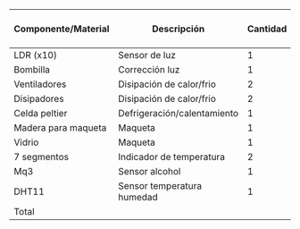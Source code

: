 
| Componente/Material | Descripción                 | Cantidad | Precio x Unidad | Precio Total |
| ------------------- | --------------------------- | -------- | --------------- | ------------ |
| LDR (x10)           | Sensor de luz               | 1        | 424,9           | 4.249        |
| Bombilla            | Corrección luz              | 1        | 5000            | 5000         |
| Ventiladores        | Disipación de calor/frio    | 2        | 4500            | 9000         |
| Disipadores         | Disipación de calor/frio    | 2        | 13000           | 26000        |
| Celda peltier       | Defrigeración/calentamiento | 1        | 7.718           | 7.718        |
| Madera para maqueta | Maqueta                     | 1        |                 |              |
| Vidrio              | Maqueta                     | 1        |                 |              |
| 7 segmentos         | Indicador de temperatura    | 2        | 2500            | 5000         |
| Mq3                 | Sensor alcohol              | 1        | 4.698           | 4.698        |
| DHT11               | Sensor temperatura humedad  | 1        | 2.250           | 2.250        |
| Total               |                             |          |                 |              |
